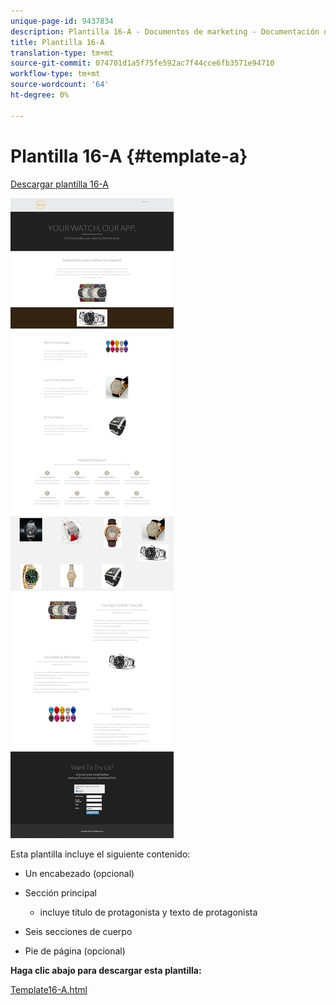 ```yaml
---
unique-page-id: 9437834
description: Plantilla 16-A - Documentos de marketing - Documentación del producto
title: Plantilla 16-A
translation-type: tm+mt
source-git-commit: 074701d1a5f75fe592ac7f44cce6fb3571e94710
workflow-type: tm+mt
source-wordcount: '64'
ht-degree: 0%

---
```



# Plantilla 16-A {#template-a}

[Descargar plantilla 16-A](https://docs.marketo.com/download/attachments/9437834/template-16a.html?version=1&amp;modificationdate=1438980648000&amp;api=v2)

![](assets/image2015-8-14-10-3a19-3a21.png)

Esta plantilla incluye el siguiente contenido:

* Un encabezado (opcional)
* Sección principal

   * incluye título de protagonista y texto de protagonista

* Seis secciones de cuerpo
* Pie de página (opcional)

**Haga clic abajo para descargar esta plantilla:**

[Template16-A.html](https://docs.marketo.com/download/attachments/9437834/template-16a.html?version=1&amp;modificationdate=1438980648000&amp;api=v2)
